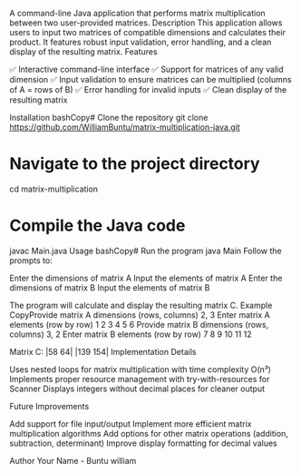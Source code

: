 A command-line Java application that performs matrix multiplication between two user-provided matrices.
Description
This application allows users to input two matrices of compatible dimensions and calculates their product.
It features robust input validation, error handling, and a clean display of the resulting matrix.
Features

✅ Interactive command-line interface
✅ Support for matrices of any valid dimension
✅ Input validation to ensure matrices can be multiplied (columns of A = rows of B)
✅ Error handling for invalid inputs
✅ Clean display of the resulting matrix

Installation
bashCopy# Clone the repository
git clone https://github.com/WilliamBuntu/matrix-multiplication-java.git

# Navigate to the project directory
cd matrix-multiplication

# Compile the Java code
javac Main.java
Usage
bashCopy# Run the program
java Main
Follow the prompts to:

Enter the dimensions of matrix A
Input the elements of matrix A
Enter the dimensions of matrix B
Input the elements of matrix B

The program will calculate and display the resulting matrix C.
Example
CopyProvide matrix A dimensions (rows, columns)
2, 3
Enter matrix A elements (row by row)
1 2 3
4 5 6
Provide matrix B dimensions (rows, columns)
3, 2
Enter matrix B elements (row by row)
7 8
9 10
11 12

Matrix C:
|58 64|
|139 154|
Implementation Details

Uses nested loops for matrix multiplication with time complexity O(n³)
Implements proper resource management with try-with-resources for Scanner
Displays integers without decimal places for cleaner output

Future Improvements

Add support for file input/output
Implement more efficient matrix multiplication algorithms
Add options for other matrix operations (addition, subtraction, determinant)
Improve display formatting for decimal values


Author
Your Name - Buntu william

